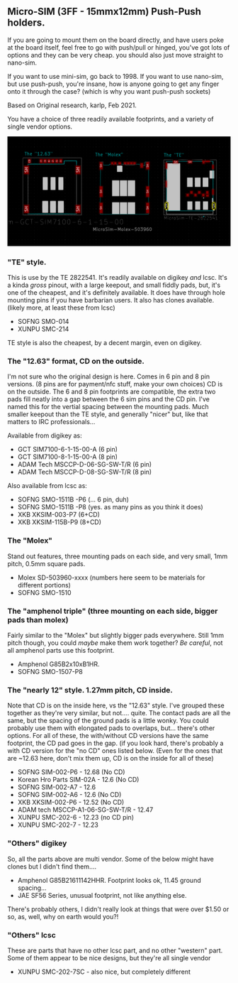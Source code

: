 
## Micro-SIM (3FF - 15mmx12mm) Push-Push holders.
If you are going to mount them on the board directly, and have users poke at the board
itself, feel free to go with push/pull or hinged, you've got
lots of options and they can be very cheap.  you should also just move straight to nano-sim.

If you want to use mini-sim, go back to 1998.  If you want to use nano-sim, but
use push-push, you're insane, how is anyone going to get any finger onto it through the case?
(which is why you want push-push sockets)

Based on Original research, karlp, Feb 2021.

You have a choice of three readily available footprints, and a variety of single vendor options.

![](microsim-footprint-shootout.png)

### "TE" style.
This is use by the TE 2822541.  It's readily available on digikey _and_ lcsc.
It's a kinda _gross_ pinout, with a large keepout, and small fiddly pads, but, 
it's one of the cheapest, and it's definitely available.
It does have through hole mounting pins if you have barbarian users.
It also has clones available. (likely more, at least these from lcsc)

* SOFNG SMO-014
* XUNPU SMC-214

TE style is also the cheapest, by a decent margin, even on digikey.

### The "12.63" format, CD on the outside.
I'm not sure who the original design is here.  Comes in 6 pin and 8 pin versions.
(8 pins are for payment/nfc stuff, make your own choices)  CD is on the outside.
The 6 and 8 pin footprints are compatible, the extra two pads fill neatly into a
gap between the 6 sim pins and the CD pin.
I've named this for the vertial spacing between the mounting pads.
Much smaller keepout than the TE style, and generally "nicer" but, like that matters
to IRC professionals...

Available from digikey as:
* GCT SIM7100-6-1-15-00-A  (6 pin)
* GCT SIM7100-8-1-15-00-A  (8 pin)
* ADAM Tech MSCCP-D-06-SG-SW-T/R (6 pin)
* ADAM Tech MSCCP-D-08-SG-SW-T/R (8 pin)

Also available from lcsc as:
* SOFNG SMO-1511B -P6 (... 6 pin, duh)
* SOFNG SMO-1511B -P8 (yes. as many pins as you think it does)
* XKB XKSIM-003-P7 (6+CD)
* XKB XKSIM-115B-P9 (8+CD)


### The "Molex" 
Stand out features, three mounting pads on each side, and very small,
1mm pitch, 0.5mm square pads.

* Molex SD-503960-xxxx (numbers here seem to be materials for different portions)
* SOFNG SMO-1510 

### The "amphenol triple" (three mounting on each side, bigger pads than molex)
Fairly similar to the "Molex" but slightly bigger pads everywhere.
Still 1mm pitch though, you could _maybe_ make them work together?
*Be careful*, not all amphenol parts use this footprint.

* Amphenol G85B2x10xB1HR.
* SOFNG SMO-1507-P8

### The "nearly 12" style. 1.27mm pitch, CD inside.
Note that CD is on the inside here, vs the "12.63" style.
I've grouped these together as they're very similar, but not.... quite.
The contact pads are all the same, but the spacing of the ground pads is a little wonky.
You could probably use them with elongated pads to overlaps, but... there's other options.
For all of these, the with/without CD versions have the same footprint,
the CD pad goes in the gap. (if you look hard, there's probably a with CD version for
the "no CD" ones listed below.
(Even for the ones that are ~12.63 here, don't mix them up, CD is on the inside for
all of these)

* SOFNG SIM-002-P6 - 12.68 (No CD)
* Korean Hro Parts SIM-02A - 12.6 (No CD)
* SOFNG SIM-002-A7 - 12.6
* SOFNG SIM-002-A6 - 12.6 (No CD)
* XKB XKSIM-002-P6 - 12.52 (No CD)
* ADAM tech MSCCP-A1-06-SG-SW-T/R - 12.47
* XUNPU SMC-202-6 - 12.23 (no CD pin)
* XUNPU SMC-202-7 - 12.23


### "Others" digikey
So, all the parts above are multi vendor.  Some of the below might have clones
but I didn't find them.... 

* Amphenol G85B21611142HHR.  Footprint looks ok, 11.45 ground spacing...
* JAE SF56 Series, unusual footprint, not like anything else.

There's probably others, I didn't really look at things that were over $1.50 or so, as, well,
why on earth would you?!

### "Others" lcsc
These are parts that have no other lcsc part, and no other "western" part.  Some of them
appear to be nice designs, but they're all single vendor

* XUNPU SMC-202-7SC - also nice, but completely different

